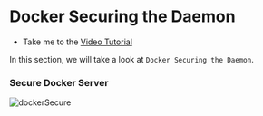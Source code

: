 # Docker Securing the Daemon

  - Take me to the [Video Tutorial](https://kodekloud.com/topic/docker-securing-the-daemon/)

In this section, we will take a look at `Docker Securing the Daemon`.

### Secure Docker Server
  ![dockerSecure](../../images/dockerSecure.png)

